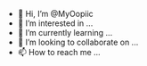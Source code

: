 - 👋 Hi, I’m @MyOopiic
- 👀 I’m interested in ...
- 🌱 I’m currently learning ...
- 💞️ I’m looking to collaborate on ...
- 📫 How to reach me ...

<!---
MyOopiic/MyOopiic is a ✨ special ✨ repository because its `README.md` (this file) appears on your GitHub profile.
You can click the Preview link to take a look at your changes.
--->
